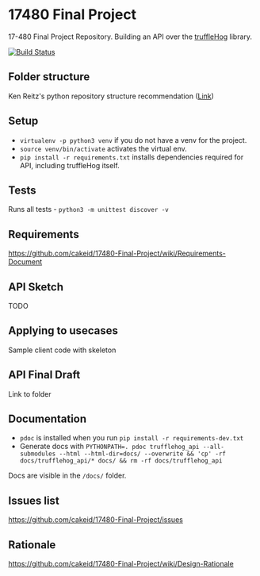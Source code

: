# 17480 Final Project
  17-480 Final Project Repository. Building an API over the [truffleHog](https://github.com/dxa4481/truffleHog/) library.

[![Build Status](https://travis-ci.com/cakeid/17480-Final-Project.svg?token=x1jLGpFqhXWPzfonGfC3&branch=master)](https://travis-ci.com/cakeid/17480-Final-Project)

## Folder structure

Ken Reitz's python repository structure recommendation ([Link](https://www.kennethreitz.org/essays/repository-structure-and-python))

## Setup
* `virtualenv -p python3 venv` if you do not have a venv for the project.
* `source venv/bin/activate` activates the virtual env.
* `pip install -r requirements.txt` installs dependencies required for API, including truffleHog itself.

## Tests
Runs all tests - `python3 -m unittest discover -v`

## Requirements
https://github.com/cakeid/17480-Final-Project/wiki/Requirements-Document

## API Sketch
TODO

## Applying to usecases
Sample client code with skeleton

## API Final Draft
Link to folder

## Documentation
* `pdoc` is installed when you run `pip install -r requirements-dev.txt`
* Generate docs with `PYTHONPATH=. pdoc trufflehog_api --all-submodules --html --html-dir=docs/ --overwrite && 'cp' -rf docs/trufflehog_api/* docs/ && rm -rf docs/trufflehog_api`

Docs are visible in the `/docs/` folder.

## Issues list
https://github.com/cakeid/17480-Final-Project/issues

## Rationale
https://github.com/cakeid/17480-Final-Project/wiki/Design-Rationale
